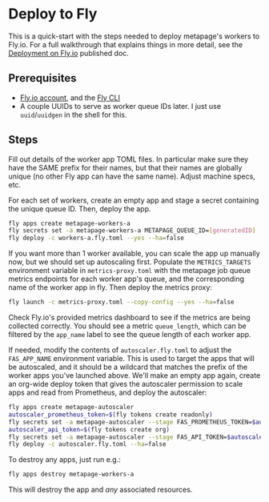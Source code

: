 # Deploy to Fly

This is a quick-start with the steps needed to deploy metapage's workers to Fly.io. For a full walkthrough that explains things in more detail, see the [Deployment on Fly.io](https://www.notion.so/metapages/fly-io-d9ea8c75141c42aeba5c93f3f7143b48) published doc.

## Prerequisites
- [Fly.io account](https://fly.io/), and the [Fly CLI](https://fly.io/docs/getting-started/installing-flyctl/)
- A couple UUIDs to serve as worker queue IDs later. I just use `uuid`/`uuidgen` in the shell for this.

## Steps

Fill out details of the worker app TOML files. In particular make sure they have the SAME prefix for their names, but that their names are globally unique (no other Fly app can have the same name). Adjust machine specs, etc.

For each set of workers, create an empty app and stage a secret containing the unique queue ID. Then, deploy the app.
```sh
fly apps create metapage-workers-a
fly secrets set -a metapage-workers-a METAPAGE_QUEUE_ID=[generatedID]
fly deploy -c workers-a.fly.toml --yes --ha=false
```

If you want more than 1 worker available, you can scale the app up manually now, but we should set up autoscaling first. Populate the `METRICS_TARGETS` environment variable in `metrics-proxy.toml` with the metapage job queue metrics endpoints for each worker app's queue, and the corresponding name of the worker app in fly. Then deploy the metrics proxy:
```sh
fly launch -c metrics-proxy.toml --copy-config --yes --ha=false
```

Check Fly.io's provided metrics dashboard to see if the metrics are being collected correctly. You should see a metric `queue_length`, which can be filtered by the `app_name` label to see the queue length of each worker app.

If needed, modify the contents of `autoscaler.fly.toml` to adjust the `FAS_APP_NAME` environment variable. This is used to target the apps that will be autoscaled, and it should be a wildcard that matches the prefix of the worker apps you've launched above. We'll make an empty app again, create an org-wide deploy token that gives the autoscaler permission to scale apps and read from Prometheus, and deploy the autoscaler:
```sh
fly apps create metapage-autoscaler
autoscaler_prometheus_token=$(fly tokens create readonly)
fly secrets set -a metapage-autoscaler --stage FAS_PROMETHEUS_TOKEN=$autoscaler_prometheus_token
autoscaler_api_token=$(fly tokens create org)
fly secrets set -a metapage-autoscaler --stage FAS_API_TOKEN=$autoscaler_api_token
fly deploy -c autoscaler.fly.toml --ha=false
```

To destroy any apps, just run e.g.:
```sh
fly apps destroy metapage-workers-a
```

This will destroy the app and *any* associated resources.
